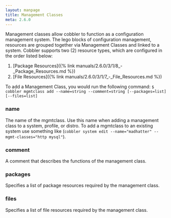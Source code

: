 ```yaml
---
layout: manpage
title: Management Classes
meta: 2.6.0
---
```


Management classes allow cobbler to function as a configuration management system. The lego blocks of configuration
management, resources are grouped together via Management Classes and linked to a system. Cobbler supports two (2)
resource types, which are configured in the order listed below:

1. [Package Resources]({% link manuals/2.6.0/3/1/8_-_Package_Resources.md %})
2. [File Resources]({% link manuals/2.6.0/3/1/7_-_File_Resources.md %})

To add a Management Class, you would run the following command: 
`$ cobbler mgmtclass add --name=string --comment=string [--packages=list] [--files=list]`

### name

The name of the mgmtclass. Use this name when adding a management class to a system, profile, or distro. To add a
mgmtclass to an existing system use something like
(`cobbler system edit --name="madhatter" --mgmt-classes="http mysql"`).

### comment

A comment that describes the functions of the management class.

### packages

Specifies a list of package resources required by the management class.

### files

Specifies a list of file resources required by the management class.
